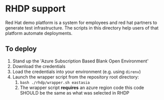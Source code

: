 # RHDP support

Red Hat demo platform is a system for employees and red hat partners to generate test infrastructure.
The scripts in this directory help users of that platform automate deployments.

## To deploy

1. Stand up the 'Azure Subscription Based Blank Open Environment'
2. Download the credentials
3. Load the credentials into your environment (e.g. using `direnv`)
4. Launch the wrapper script from the repository root directory:
   1.  `bash ./rhdp/wrapper.sh eastasia`
   2. The wrapper script **requires** an azure region code this code SHOULD be the same as what was selected in RHDP 



